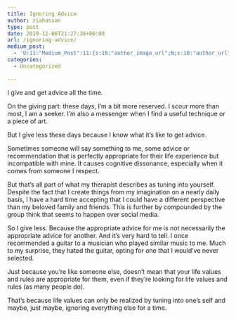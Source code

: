 ```yaml
---
title: Ignoring Advice
author: ziahassan
type: post
date: 2019-12-06T21:27:38+00:00
url: /ignoring-advice/
medium_post:
  - 'O:11:"Medium_Post":11:{s:16:"author_image_url";N;s:10:"author_url";N;s:11:"byline_name";N;s:12:"byline_email";N;s:10:"cross_link";s:3:"yes";s:2:"id";N;s:21:"follower_notification";s:3:"yes";s:7:"license";s:19:"all-rights-reserved";s:14:"publication_id";s:2:"-1";s:6:"status";s:6:"public";s:3:"url";N;}'
categories:
  - Uncategorized

---
```

I give and get advice all the time.   


On the giving part: these days, I&#8217;m a bit more reserved. I scour more than most, I am a seeker. I&#8217;m also a messenger when I find a useful technique or a piece of art.   


But I give less these days because I know what it&#8217;s like to get advice.   


Sometimes someone will say something to me, some advice or recommendation that is perfectly appropriate for their life experience but incompatible with mine. It causes cognitive dissonance, especially when it comes from someone I respect.   


But that&#8217;s all part of what my therapist describes as tuning into yourself. Despite the fact that I create things from my imagination on a nearly daily basis, I have a hard time accepting that I could have a different perspective than my beloved family and friends. This is further by compounded by the group think that seems to happen over social media.   


So I give less. Because the appropriate advice for me is not necessarily the appropriate advice for another. And it&#8217;s very hard to tell. I once recommended a guitar to a musician who played similar music to me. Much to my surprise, they hated the guitar, opting for one that I would&#8217;ve never selected. 

Just because you&#8217;re like someone else, doesn&#8217;t mean that your life values and rules are appropriate for them, even if they&#8217;re looking for life values and rules (as many people do).   


That&#8217;s because life values can only be realized by tuning into one&#8217;s self and maybe, just maybe, ignoring everything else for a time. 